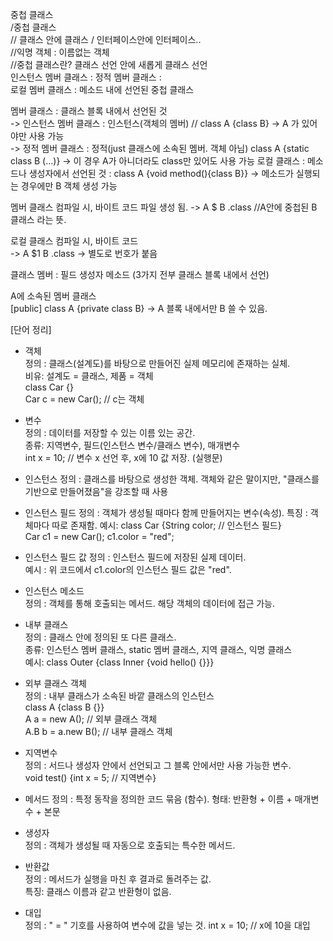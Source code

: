 중첩 클래스   
/중첩 클래스  
// 클래스 안에 클래스 / 인터페이스안에 인터페이스..  
//익명 객체 : 이름없는 객체  
//중첩 클래스란? 클래스 선언 안에 새롭게 클래스 선언  
인스턴스 멤버 클래스 : 
정적 멤버 클래스 :   
로컬 멤버 클래스 : 메소드 내에 선언된 중첩 클래스  

멤버 클래스 : 클래스 블록 내에서 선언된 것  
-> 인스턴스 멤버 클래스 : 인스턴스(객체의 멤버) // class A {class B}  -> A 가 있어야만 사용 가능  
-> 정적 멤버 클래스 : 정적(just 클래스에 소속된 멤버. 객체 아님) class A {static class B (...)} -> 이 경우 A가 아니더라도 class만 있어도 사용 가능
로컬 클래스 : 메소드나 생성자에서 선언된 것 : class A {void method(){class B}} -> 메소드가 실행되는 경우에만 B 객체 생성 가능

멤버 클래스 컴파일 시, 바이트 코드 파일 생성 됨. 
-> A $ B .class //A안에 중첩된 B 클래스 라는 뜻.

로컬 클래스 컴파일 시, 바이트 코드  
-> A $1 B .class -> 별도로 번호가 붙음  

클래스 멤버 : 필드 생성자 메소드 (3가지 전부 클래스 블록 내에서 선언)   

A에 소속된 멤버 클래스   
[public] class A {private class B} -> A 블록 내에서만 B 쓸 수 있음.



[단어 정리]
* 객체  
정의 : 클래스(설계도)를 바탕으로 만들어진 실제 메모리에 존재하는 실체.  
비유: 설계도 = 클래스, 제품 = 객체  
class Car {}  
Car c = new Car();  // c는 객체

* 변수  
정의 :   데이터를 저장할 수 있는 이름 있는 공간.  
  종류: 지역변수, 필드(인스턴스 변수/클래스 변수), 매개변수  
  int x = 10;  // 변수 x 선언 후, x에 10 값 저장. (실행문)

* 인스턴스
  정의 : 클래스를 바탕으로 생성한 객체. 객체와 같은 말이지만, "클래스를 기반으로 만들어졌음"을 강조할 때 사용  

* 인스턴스 필드
정의 : 객체가 생성될 때마다 함께 만들어지는 변수(속성).
특징 : 객체마다 따로 존재함.
예시:
class Car {String color;  // 인스턴스 필드}  
Car c1 = new Car();
c1.color = "red";  

* 인스턴스 필드 값
정의 : 인스턴스 필드에 저장된 실제 데이터.  
예시 : 위 코드에서 c1.color의 인스턴스 필드 값은 "red".  
  
* 인스턴스 메소드  
  정의 : 객체를 통해 호출되는 메서드. 해당 객체의 데이터에 접근 가능.  
  
* 내부 클래스  
  정의 : 클래스 안에 정의된 또 다른 클래스.  
종류: 인스턴스 멤버 클래스, static 멤버 클래스, 지역 클래스, 익명 클래스  
예시: class Outer {class Inner {void hello() {}}}  


* 외부 클래스 객체  
정의 : 내부 클래스가 소속된 바깥 클래스의 인스턴스  
  class A {class B {}}  
  A a = new A();  // 외부 클래스 객체  
  A.B b = a.new B();  // 내부 클래스 객체
  
* 지역변수  
정의 : 서드나 생성자 안에서 선언되고 그 블록 안에서만 사용 가능한 변수.  
  void test() {int x = 5; // 지역변수}
* 메서드
정의 : 특정 동작을 정의한 코드 묶음 (함수).
  형태: 반환형 + 이름 + 매개변수 + 본문  

* 생성자  
  정의 : 객체가 생성될 때 자동으로 호출되는 특수한 메서드.
  
* 반환값   
  정의 : 메서드가 실행을 마친 후 결과로 돌려주는 값.  
  특징: 클래스 이름과 같고 반환형이 없음.   

* 대입  
  정의 : " = " 기호를 사용하여 변수에 값을 넣는 것. int x = 10; // x에 10을 대입  
